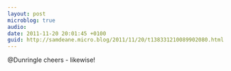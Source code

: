 ```yaml
---
layout: post
microblog: true
audio: 
date: 2011-11-20 20:01:45 +0100
guid: http://samdeane.micro.blog/2011/11/20/t138331210089902080.html
---
```

@Dunringle cheers - likewise!
